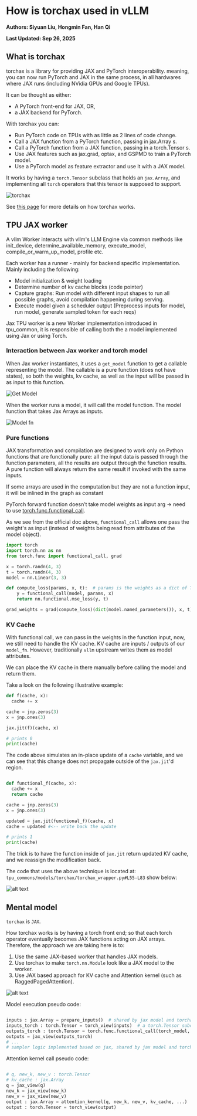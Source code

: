 # How is torchax used in vLLM

**Authors: Siyuan Liu, Hongmin Fan, Han Qi**

**Last Updated: Sep 26, 2025**

## What is torchax

torchax is a library for providing JAX and PyTorch interoperability.
meaning, you can now run PyTorch and JAX in the same process, in all hardwares where
JAX runs (including NVidia GPUs and Google TPUs).

It can be thought as either:
* A PyTorch front-end for JAX, OR,
* a JAX backend for PyTorch.

With torchax you can:

* Run PyTorch code on TPUs with as little as 2 lines of code change.
* Call a JAX function from a PyTorch function, passing in jax.Array s.
* Call a PyTorch function from a JAX function, passing in a torch.Tensor s.
* Use JAX features such as jax.grad, optax, and GSPMD to train a PyTorch model.
* Use a PyTorch model as feature extractor and use it with a JAX model.

It works by having a `torch.Tensor` subclass that holds an `jax.Array`,
and implementing all `torch` operators that this tensor is supposed to support.

![torchax](https://jax-torch-interop.readthedocs.io/en/latest/_images/torchax.png)

See  [this page](https://jax-torch-interop.readthedocs.io/en/latest) for more details on how torchax works.

## TPU JAX worker

A vllm Worker interacts with vllm's LLM Engine via common methods like init_device, determine_available_memory, execute_model, compile_or_warm_up_model, profile etc.

Each worker has a runner - mainly for backend specific implementation.
Mainly including the following:

* Model initialization & weight loading
* Determine number of kv cache blocks (code pointer)
* Capture graphs: Run model with different input shapes to run all possible graphs, avoid compilation happening during serving.
* Execute model given a scheduler output (Preprocess inputs for model, run model, generate sampled token for each reqs)

Jax TPU worker is a new Worker implementation introduced in tpu_common, it is responsible
of calling both the a model implemented using Jax or using Torch.

### Interaction between Jax worker and torch model

When Jax worker instantiates, it uses a `get_model` function to get
a callable representing the model. The callable is a pure function (does not have states),
so both the weights, kv cache, as well as the input will be passed in
as input to this function.

![Get Model](assets/get_model.png)

When the worker runs a model, it will call the model function. The model function
that takes Jax Arrays as inputs.

![Model fn](assets/model-fn.png)

### Pure functions

JAX transformation and compilation are designed to work only on Python functions that are functionally pure: all the input data is passed through the function parameters, all the results are output through the function results. A pure function will always return the same result if invoked with the same inputs.

If some arrays are used in the computation but they are not a function input, it will be inlined in the graph as constant

PyTorch forward function doesn’t take model weights as input arg -> need to use [torch.func.functional_call](https://docs.pytorch.org/docs/stable/generated/torch.func.functional_call.html).

As we see from the official doc above, `functional_call` allows one pass
the weight's as input (instead of weights being read from attributes of the model object).

```python
import torch
import torch.nn as nn
from torch.func import functional_call, grad

x = torch.randn(4, 3)
t = torch.randn(4, 3)
model = nn.Linear(3, 3)

def compute_loss(params, x, t):  # params is the weights as a dict of Tensos
    y = functional_call(model, params, x)
    return nn.functional.mse_loss(y, t)

grad_weights = grad(compute_loss)(dict(model.named_parameters()), x, t)
```

### KV Cache

With functional call, we can pass in the weights in the function input,
now, we still need to handle the KV cache. KV cache are inputs / outputs
of our `model_fn`. However, traditionally `vllm` upstream writes them
as model attributes.

We can place the KV cache in there manually before calling the model and return them.

Take a look on the following illustrative example:

```python
def f(cache, x):
  cache += x

cache = jnp.zeros(3)
x = jnp.ones(3)

jax.jit(f)(cache, x)

# prints 0
print(cache)
```

The code above simulates an in-place update of a `cache` variable, and
we can see that this change does not propagate outside of the
`jax.jit`'d region.

```python

def functional_f(cache, x):
  cache += x
  return cache

cache = jnp.zeros(3)
x = jnp.ones(3)

updated = jax.jit(functional_f)(cache, x)
cache = updated #<-- write back the update

# prints 1
print(cache)
```

The trick is to have the function inside of `jax.jit` return updated
KV cache, and we reassign the modification back.

The code that uses the above technique is located at: `tpu_commons/models/torchax/torchax_wrapper.py#L55-L83` show below:

![alt text](assets/wrap_model.png)

## Mental model

`torchax` is `JAX`.

How torchax works is by having a torch front end; so that each torch operator eventually becomes JAX functions acting on JAX arrays. Therefore,
the approach we are taking here is to:
1. Use the same JAX-based worker that handles JAX models.
2. Use torchax to make `torch.nn.Module` look like a JAX model to the worker.
3. Use JAX based approach for KV cache and Attention kernel (such as RaggedPagedAttention).

![alt text](assets/sandwich.png)

Model execution pseudo code:

```python

inputs : jax.Array = prepare_inputs()  # shared by jax model and torchax model
inputs_torch : torch.Tensor = torch_view(inputs)  # a torch.Tensor subclass that holds an jax.Array
outputs_torch : torch.Tensor = torch.func.functional_call(torch_model, weights, inputs_torch) # kv caches are handled in VllmModelWrapper
outputs = jax_view(outputs_torch)
# ...
# sampler logic implemented based on jax, shared by jax model and torchax model
```

Attention kernel call pseudo code:

```python

# q, new_k, new_v : torch.Tensor
# kv_cache : jax.Array
q = jax_view(q)
new_k = jax_view(new_k)
new_v = jax_view(new_v)
output : jax.Array = attention_kernel(q, new_k, new_v, kv_cache, ...)
output : torch.Tensor = torch_view(output)
```
